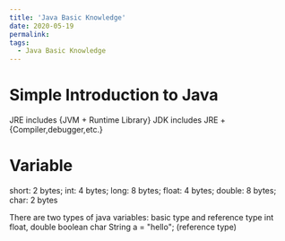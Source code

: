 ```yaml
---
title: 'Java Basic Knowledge'
date: 2020-05-19
permalink: 
tags:
  - Java Basic Knowledge
---
```


# Simple Introduction to Java

JRE includes {JVM + Runtime Library}
JDK includes JRE + {Compiler,debugger,etc.}


# Variable
short: 2 bytes;
int: 4 bytes;
long: 8 bytes;
float: 4 bytes;
double: 8 bytes;
char: 2 bytes

There are two types of java variables: basic type and reference type
int
float, double
boolean
char
String a = "hello"; (reference type)
